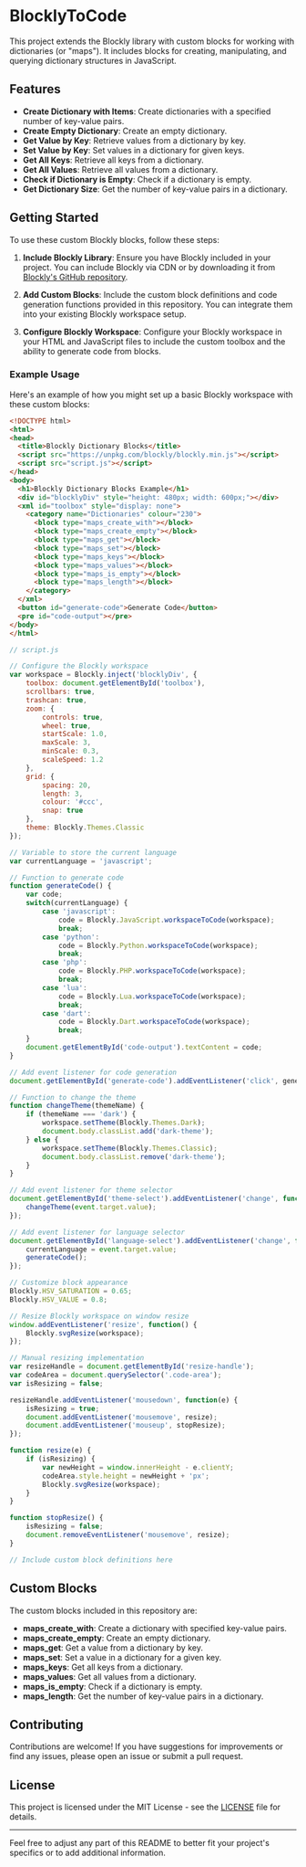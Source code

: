 # BlocklyToCode

This project extends the Blockly library with custom blocks for working with dictionaries (or "maps"). It includes blocks for creating, manipulating, and querying dictionary structures in JavaScript.

## Features

- **Create Dictionary with Items**: Create dictionaries with a specified number of key-value pairs.
- **Create Empty Dictionary**: Create an empty dictionary.
- **Get Value by Key**: Retrieve values from a dictionary by key.
- **Set Value by Key**: Set values in a dictionary for given keys.
- **Get All Keys**: Retrieve all keys from a dictionary.
- **Get All Values**: Retrieve all values from a dictionary.
- **Check if Dictionary is Empty**: Check if a dictionary is empty.
- **Get Dictionary Size**: Get the number of key-value pairs in a dictionary.

## Getting Started

To use these custom Blockly blocks, follow these steps:

1. **Include Blockly Library**: Ensure you have Blockly included in your project. You can include Blockly via CDN or by downloading it from [Blockly's GitHub repository](https://github.com/google/blockly).

2. **Add Custom Blocks**: Include the custom block definitions and code generation functions provided in this repository. You can integrate them into your existing Blockly workspace setup.

3. **Configure Blockly Workspace**: Configure your Blockly workspace in your HTML and JavaScript files to include the custom toolbox and the ability to generate code from blocks.

### Example Usage

Here's an example of how you might set up a basic Blockly workspace with these custom blocks:

```html
<!DOCTYPE html>
<html>
<head>
  <title>Blockly Dictionary Blocks</title>
  <script src="https://unpkg.com/blockly/blockly.min.js"></script>
  <script src="script.js"></script>
</head>
<body>
  <h1>Blockly Dictionary Blocks Example</h1>
  <div id="blocklyDiv" style="height: 480px; width: 600px;"></div>
  <xml id="toolbox" style="display: none">
    <category name="Dictionaries" colour="230">
      <block type="maps_create_with"></block>
      <block type="maps_create_empty"></block>
      <block type="maps_get"></block>
      <block type="maps_set"></block>
      <block type="maps_keys"></block>
      <block type="maps_values"></block>
      <block type="maps_is_empty"></block>
      <block type="maps_length"></block>
    </category>
  </xml>
  <button id="generate-code">Generate Code</button>
  <pre id="code-output"></pre>
</body>
</html>
```

```javascript
// script.js

// Configure the Blockly workspace
var workspace = Blockly.inject('blocklyDiv', {
    toolbox: document.getElementById('toolbox'),
    scrollbars: true,
    trashcan: true,
    zoom: {
        controls: true,
        wheel: true,
        startScale: 1.0,
        maxScale: 3,
        minScale: 0.3,
        scaleSpeed: 1.2
    },
    grid: {
        spacing: 20,
        length: 3,
        colour: '#ccc',
        snap: true
    },
    theme: Blockly.Themes.Classic
});

// Variable to store the current language
var currentLanguage = 'javascript';

// Function to generate code
function generateCode() {
    var code;
    switch(currentLanguage) {
        case 'javascript':
            code = Blockly.JavaScript.workspaceToCode(workspace);
            break;
        case 'python':
            code = Blockly.Python.workspaceToCode(workspace);
            break;
        case 'php':
            code = Blockly.PHP.workspaceToCode(workspace);
            break;
        case 'lua':
            code = Blockly.Lua.workspaceToCode(workspace);
            break;
        case 'dart':
            code = Blockly.Dart.workspaceToCode(workspace);
            break;
    }
    document.getElementById('code-output').textContent = code;
}

// Add event listener for code generation
document.getElementById('generate-code').addEventListener('click', generateCode);

// Function to change the theme
function changeTheme(themeName) {
    if (themeName === 'dark') {
        workspace.setTheme(Blockly.Themes.Dark);
        document.body.classList.add('dark-theme');
    } else {
        workspace.setTheme(Blockly.Themes.Classic);
        document.body.classList.remove('dark-theme');
    }
}

// Add event listener for theme selector
document.getElementById('theme-select').addEventListener('change', function(event) {
    changeTheme(event.target.value);
});

// Add event listener for language selector
document.getElementById('language-select').addEventListener('change', function(event) {
    currentLanguage = event.target.value;
    generateCode();
});

// Customize block appearance
Blockly.HSV_SATURATION = 0.65;
Blockly.HSV_VALUE = 0.8;

// Resize Blockly workspace on window resize
window.addEventListener('resize', function() {
    Blockly.svgResize(workspace);
});

// Manual resizing implementation
var resizeHandle = document.getElementById('resize-handle');
var codeArea = document.querySelector('.code-area');
var isResizing = false;

resizeHandle.addEventListener('mousedown', function(e) {
    isResizing = true;
    document.addEventListener('mousemove', resize);
    document.addEventListener('mouseup', stopResize);
});

function resize(e) {
    if (isResizing) {
        var newHeight = window.innerHeight - e.clientY;
        codeArea.style.height = newHeight + 'px';
        Blockly.svgResize(workspace);
    }
}

function stopResize() {
    isResizing = false;
    document.removeEventListener('mousemove', resize);
}

// Include custom block definitions here
```

## Custom Blocks

The custom blocks included in this repository are:

- **maps_create_with**: Create a dictionary with specified key-value pairs.
- **maps_create_empty**: Create an empty dictionary.
- **maps_get**: Get a value from a dictionary by key.
- **maps_set**: Set a value in a dictionary for a given key.
- **maps_keys**: Get all keys from a dictionary.
- **maps_values**: Get all values from a dictionary.
- **maps_is_empty**: Check if a dictionary is empty.
- **maps_length**: Get the number of key-value pairs in a dictionary.

## Contributing

Contributions are welcome! If you have suggestions for improvements or find any issues, please open an issue or submit a pull request.

## License

This project is licensed under the MIT License - see the [LICENSE](LICENSE) file for details.

---

Feel free to adjust any part of this README to better fit your project's specifics or to add additional information.
